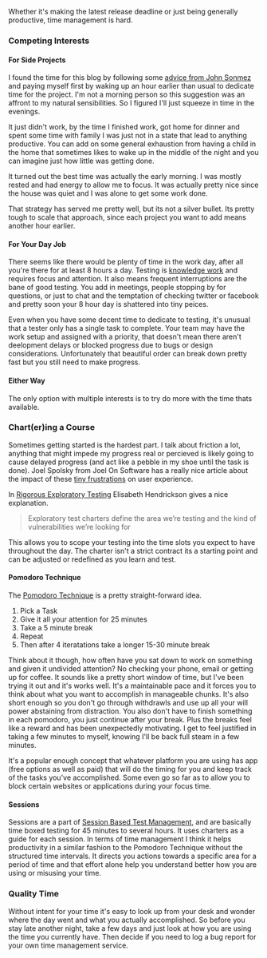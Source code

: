 
Whether it's making the latest release deadline or just being generally productive, time management is hard.  


### Competing Interests

#### For Side Projects

I found the time for this blog by following some [advice from John Sonmez](https://twitter.com/jsonmez/status/659052192045862912) and paying myself first by waking up an  hour earlier than usual to dedicate time for the project. I'm not a morning person so this suggestion was an affront to my natural sensibilities. So I figured I'll just squeeze in time in the evenings. 

It just didn't work, by the time I finished work, got home for dinner and spent some time with family I was just not in a state that lead to anything productive. You can add on some general exhaustion from having a child in the home that sometimes likes to wake up in the middle of the night and you can imagine just how little was getting done. 

It turned out the best time was actually the early morning. I was mostly rested and had energy to allow me to focus. It was actually pretty nice since the house was quiet and I was alone to get some work done. 

That strategy has served me pretty well, but its not a silver bullet. Its pretty tough to scale that approach, since each project you want to add means another hour earlier. 

#### For Your Day Job

There seems like there would be plenty of time in the work day, after all you're there for at least 8 hours a day. Testing is [knowledge work]() and requires focus and attention. It also means frequent interruptions are the bane of good testing. You add in meetings, people stopping by for questions, or just to chat and the temptation of checking twitter or facebook and pretty soon your 8 hour day is shattered into tiny peices. 

Even when you have some decent time to dedicate to testing, it's unusual that a tester only has a single task to complete. Your team may have the work setup and assigned with a priority, that doesn't mean there aren't deelopment delays or blocked progress due to bugs or design considerations. Unfortunately that beautiful order can break down pretty fast but you still need to make progress.  

#### Either Way

The only option with multiple interests is to try do more with the time thats available. 

### Chart(er)ing a Course

Sometimes getting started is the hardest part. I talk about friction a lot, anything that might impede my progress real or percieved is likely going to cause delayed progress (and act like a pebble in my shoe until the task is done). Joel Spolsky from Joel On Software has a really nice article about the impact of these [tiny frustrations](http://www.joelonsoftware.com/uibook/chapters/fog0000000057.html) on user experience.
 
In [Rigorous Exploratory Testing](http://testobsessed.com/2006/04/rigorous-exploratory-testing/) Elisabeth Hendrickson gives a nice explanation.
  
> Exploratory test charters define the area we’re testing and the kind of vulnerabilities we’re looking for

This allows you to scope your testing into the time slots you expect to have throughout the day. The charter isn't a strict contract its a starting point and can be adjusted or redefined as you learn and test. 

#### Pomodoro Technique

The [Pomodoro Technique](http://lifehacker.com/productivity-101-a-primer-to-the-pomodoro-technique-1598992730) is a pretty straight-forward idea.

1. Pick a Task
2. Give it all your attention for 25 minutes
3. Take a 5 minute break
4. Repeat 
5. Then after 4 iteratations take a longer 15-30 minute break
 

Think about it though, how often have you sat down to work on something and given it undivided attention? No checking your phone, email or getting up for coffee. It sounds like a pretty short window of time, but I've been trying it out and it's works well. It's a maintainable pace and it forces you to think about what you want to accomplish in manageable chunks. It's also short enough so you don't go through withdrawls and use up all your will power abstaining from distraction. You also don't have to finish something in each pomodoro, you just continue after your break. Plus the breaks feel like a reward and has been unexpectedly motivating. I get to feel justified in taking a few minutes to myself, knowing I'll be back full steam in a few minutes.

It's a popular enough concept that whatever platform you are using has app (free options as well as paid) that will do the timing for you and keep track of the tasks you've accomplished. Some even go so far as to allow you to block certain websites or applications during your focus time. 

#### Sessions
Sessions are a part of [Session Based Test Management](http://www.satisfice.com/sbtm/), and are basically time boxed testing for 45 minutes to several hours. It uses charters as a guide for each session. In terms of time management I think it helps productivity in a similar fashion to the Pomodoro Technique without the structured time intervals. It directs you actions towards a specific area for a period of time and that effort alone help you understand better how you are using or misusing your time. 

### Quality Time

Without intent for your time it's easy to look up from your desk and wonder where the day went and what you actually accomplished. So before you stay late another night, take a few days and just look at how you are using the time you currently have. Then decide if you need to log a bug report for your own time management service.
